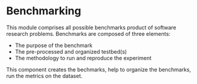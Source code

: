 # Benchmarking

This module comprises all possible benchmarks product of software research problems. Benchmarks are composed of three elements:
- The purpose of the benchmark
- The pre-processed and organized testbed(s)
- The methodology to run and reproduce the experiment

This component creates the bechmarks, help to organize the benchmarks, run the metrics on the dataset. 


